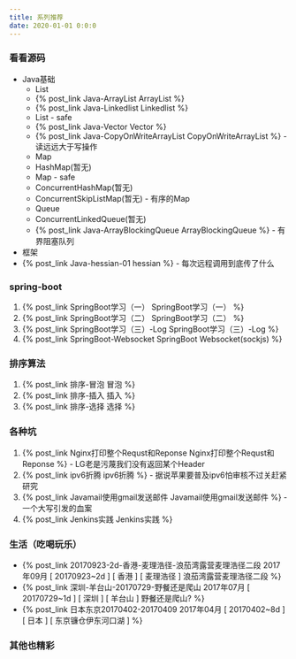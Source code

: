 ```yaml
---
title: 系列推荐
date: 2020-01-01 0:0:0
---
```


### 看看源码

- Java基础
    - List 
     - {% post_link Java-ArrayList ArrayList %}
     - {% post_link Java-Linkedlist Linkedlist %}
    - List - safe
     - {% post_link Java-Vector Vector %}
     - {% post_link Java-CopyOnWriteArrayList CopyOnWriteArrayList %} - 读远远大于写操作
    - Map
     - HashMap(暂无)
    - Map - safe
     - ConcurrentHashMap(暂无)
     - ConcurrentSkipListMap(暂无) - 有序的Map
    - Queue
     - ConcurrentLinkedQueue(暂无)
     - {% post_link Java-ArrayBlockingQueue ArrayBlockingQueue %} - 有界阻塞队列
- 框架
 - {% post_link Java-hessian-01 hessian %} - 每次远程调用到底传了什么


### spring-boot
1. {% post_link SpringBoot学习（一） SpringBoot学习（一） %}
2. {% post_link SpringBoot学习（二） SpringBoot学习（二） %}
3. {% post_link SpringBoot学习（三）-Log SpringBoot学习（三）-Log %}
3. {% post_link SpringBoot-Websocket SpringBoot Websocket(sockjs) %}


### 排序算法
1. {% post_link 排序-冒泡 冒泡 %}
2. {% post_link 排序-插入 插入 %}
2. {% post_link 排序-选择 选择 %}

### 各种坑
1. {% post_link Nginx打印整个Requst和Reponse Nginx打印整个Requst和Reponse %} - LG老是污蔑我们没有返回某个Header
2. {% post_link ipv6折腾 ipv6折腾 %} - 据说苹果要普及ipv6怕审核不过关赶紧研究
3. {% post_link Javamail使用gmail发送邮件 Javamail使用gmail发送邮件 %} - 一个大写引发的血案
4. {% post_link Jenkins实践 Jenkins实践 %} 

### 生活（吃喝玩乐）

- {% post_link 20170923-2d-香港-麦理浩径-浪茄湾露营麦理浩径二段  2017年09月 [ 20170923~2d ] [ 香港 ] [ 麦理浩径 ] 浪茄湾露营麦理浩径二段 %}
- {% post_link 深圳-羊台山-20170729-野餐还是爬山  2017年07月 [ 20170729~1d ] [ 深圳 ] [ 羊台山 ]  野餐还是爬山? %}
- {% post_link 日本东京20170402-20170409 2017年04月 [ 20170402~8d ] [ 日本 ] [ 东京镰仓伊东河口湖 ]  %}

### 其他也精彩